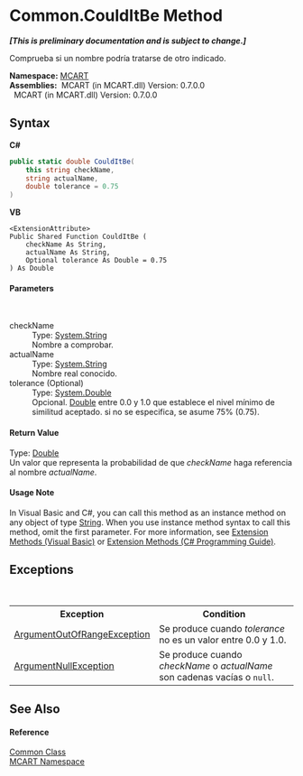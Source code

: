 # Common.CouldItBe Method 
 _**\[This is preliminary documentation and is subject to change.\]**_

Comprueba si un nombre podría tratarse de otro indicado.

**Namespace:**&nbsp;<a href="89e7854f-fe6f-d208-fb0c-b17953422852">MCART</a><br />**Assemblies:**&nbsp;&nbsp;MCART (in MCART.dll) Version: 0.7.0.0<br />&nbsp;&nbsp;MCART (in MCART.dll) Version: 0.7.0.0<br />

## Syntax

**C#**<br />
``` C#
public static double CouldItBe(
	this string checkName,
	string actualName,
	double tolerance = 0.75
)
```

**VB**<br />
``` VB
<ExtensionAttribute>
Public Shared Function CouldItBe ( 
	checkName As String,
	actualName As String,
	Optional tolerance As Double = 0.75
) As Double
```


#### Parameters
&nbsp;<dl><dt>checkName</dt><dd>Type: <a href="http://msdn2.microsoft.com/es-es/library/s1wwdcbf" target="_blank">System.String</a><br />Nombre a comprobar.</dd><dt>actualName</dt><dd>Type: <a href="http://msdn2.microsoft.com/es-es/library/s1wwdcbf" target="_blank">System.String</a><br />Nombre real conocido.</dd><dt>tolerance (Optional)</dt><dd>Type: <a href="http://msdn2.microsoft.com/es-es/library/643eft0t" target="_blank">System.Double</a><br />Opcional. <a href="http://msdn2.microsoft.com/es-es/library/643eft0t" target="_blank">Double</a> entre 0.0 y 1.0 que establece el nivel mínimo de similitud aceptado. si no se especifica, se asume 75% (0.75).</dd></dl>

#### Return Value
Type: <a href="http://msdn2.microsoft.com/es-es/library/643eft0t" target="_blank">Double</a><br />Un valor que representa la probabilidad de que *checkName* haga referencia al nombre *actualName*.

#### Usage Note
In Visual Basic and C#, you can call this method as an instance method on any object of type <a href="http://msdn2.microsoft.com/es-es/library/s1wwdcbf" target="_blank">String</a>. When you use instance method syntax to call this method, omit the first parameter. For more information, see <a href="http://msdn.microsoft.com/en-us/library/bb384936.aspx">Extension Methods (Visual Basic)</a> or <a href="http://msdn.microsoft.com/en-us/library/bb383977.aspx">Extension Methods (C# Programming Guide)</a>.

## Exceptions
&nbsp;<table><tr><th>Exception</th><th>Condition</th></tr><tr><td><a href="http://msdn2.microsoft.com/es-es/library/8xt94y6e" target="_blank">ArgumentOutOfRangeException</a></td><td>Se produce cuando *tolerance* no es un valor entre 0.0 y 1.0.</td></tr><tr><td><a href="http://msdn2.microsoft.com/es-es/library/27426hcy" target="_blank">ArgumentNullException</a></td><td>Se produce cuando *checkName* o *actualName* son cadenas vacías o `null`.</td></tr></table>

## See Also


#### Reference
<a href="2fd80ad6-3642-bb7d-ce7a-ef1284d6d716">Common Class</a><br /><a href="89e7854f-fe6f-d208-fb0c-b17953422852">MCART Namespace</a><br />